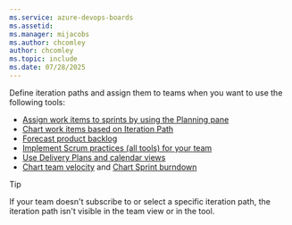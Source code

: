 ```yaml
---
ms.service: azure-devops-boards
ms.assetid: 
ms.manager: mijacobs
ms.author: chcomley
author: chcomley
ms.topic: include
ms.date: 07/28/2025
---
```


Define iteration paths and assign them to teams when you want to use the following tools: 

- [Assign work items to sprints by using the Planning pane](../sprints/assign-work-sprint.md)
- [Chart work items based on Iteration Path](../queries/query-by-area-iteration-path.md)
- [Forecast product backlog](../sprints/forecast.md)
- [Implement Scrum practices (all tools) for your team](../sprints/scrum-overview.md) 
- [Use Delivery Plans and calendar views](../plans/review-team-plans.md)  
- [Chart team velocity](../../report/dashboards/team-velocity.md) and [Chart Sprint burndown](../../report/dashboards/configure-sprint-burndown.md)  

> [!TIP]    
> If your team doesn't subscribe to or select a specific iteration path, the iteration path isn't visible in the team view or in the tool.
